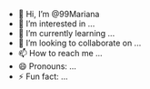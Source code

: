 - 👋 Hi, I’m @99Mariana
- 👀 I’m interested in ...
- 🌱 I’m currently learning ...
- 💞️ I’m looking to collaborate on ...
- 📫 How to reach me ...
- 😄 Pronouns: ...
- ⚡ Fun fact: ...

<!---
99Mariana/99Mariana is a ✨ special ✨ repository because its `README.md` (this file) appears on your GitHub profile.
You can click the Preview link to take a look at your changes.
--->
